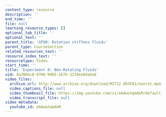 ```yaml
---
content_type: resource
description: ''
end_time: ''
file: null
learning_resource_types: []
optional_tab_title: ''
optional_text: ''
parent_title: 'GFD0: Rotation stiffens fluids'
parent_type: CourseSection
related_resources_text: ''
resource_index_text: ''
resourcetype: Video
start_time: ''
title: 'Experiment 0: Non-Rotating Fluids'
uid: 4a380ac0-9708-9905-2b7b-2239ee6dada8
video_files:
  archive_url: http://www.archive.org/download/MIT12.003F02/nonrot.mp4
  video_captions_file: null
  video_thumbnail_file: https://img.youtube.com/vi/e6AwoSqmAkM/default.jpg
  video_transcript_file: null
video_metadata:
  youtube_id: e6AwoSqmAkM
---
```

